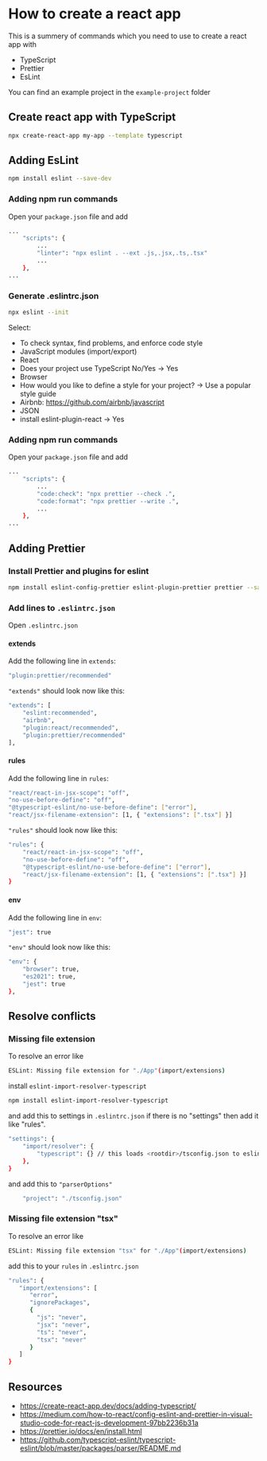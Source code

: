 # How to create a react app
This is a summery of commands which you need to use to create a react app with
* TypeScript
* Prettier
* EsLint

You can find an example project in the `example-project` folder

## Create react app with TypeScript

```bash
npx create-react-app my-app --template typescript
```

## Adding EsLint
```bash
npm install eslint --save-dev
```

### Adding npm run commands
Open your `package.json` file and add
```bash
...
    "scripts": {
        ...
        "linter": "npx eslint . --ext .js,.jsx,.ts,.tsx"
        ...
    },
...
```

### Generate .eslintrc.json
```bash
npx eslint --init
```

Select:
* To check syntax, find problems, and enforce code style
* JavaScript modules (import/export)
* React 
* Does your project use TypeScript No/Yes -> Yes
* Browser
* How would you like to define a style for your project? -> Use a popular style guide
* Airbnb: https://github.com/airbnb/javascript
* JSON 
* install eslint-plugin-react -> Yes

### Adding npm run commands
Open your `package.json` file and add
```bash
...
    "scripts": {
        ...
        "code:check": "npx prettier --check .",
        "code:format": "npx prettier --write .",
        ...
    },
...
```

## Adding Prettier

### Install Prettier and plugins for eslint
```bash
npm install eslint-config-prettier eslint-plugin-prettier prettier --save-dev
```

### Add lines to `.eslintrc.json`
Open `.eslintrc.json` 

#### extends
Add the following line in `extends`:
```bash
"plugin:prettier/recommended"
```
`"extends"` should look now like this:
```bash
"extends": [
    "eslint:recommended",
    "airbnb",
    "plugin:react/recommended",
    "plugin:prettier/recommended"
],
```
#### rules
Add the following line in `rules`:
```bash
"react/react-in-jsx-scope": "off",
"no-use-before-define": "off",
"@typescript-eslint/no-use-before-define": ["error"],
"react/jsx-filename-extension": [1, { "extensions": [".tsx"] }]
```
`"rules"` should look now like this:
```bash
"rules": {
    "react/react-in-jsx-scope": "off",
    "no-use-before-define": "off",
    "@typescript-eslint/no-use-before-define": ["error"],
    "react/jsx-filename-extension": [1, { "extensions": [".tsx"] }]
}
```

#### env
Add the following line in `env`:
```bash
"jest": true
```
`"env"` should look now like this:
```bash
"env": {
    "browser": true,
    "es2021": true,
    "jest": true
},
```

## Resolve conflicts

### Missing file extension
To resolve an error like

```bash
ESLint: Missing file extension for "./App"(import/extensions)
```

install `eslint-import-resolver-typescript`

```bash
npm install eslint-import-resolver-typescript
```

and add this to settings in `.eslintrc.json`
if there is no "settings" then add it like "rules".

```bash
"settings": {
    "import/resolver": {
        "typescript": {} // this loads <rootdir>/tsconfig.json to eslint
    },
}
```

and add this to `"parserOptions"`

```bash
    "project": "./tsconfig.json"
```

### Missing file extension "tsx"

To resolve an error like

```bash
ESLint: Missing file extension "tsx" for "./App"(import/extensions)
```

add this to your `rules` in `.eslintrc.json`

```bash 
"rules": {
   "import/extensions": [
      "error",
      "ignorePackages",
      {
        "js": "never",
        "jsx": "never",
        "ts": "never",
        "tsx": "never"
      }
   ]
}
```

## Resources
* https://create-react-app.dev/docs/adding-typescript/
* https://medium.com/how-to-react/config-eslint-and-prettier-in-visual-studio-code-for-react-js-development-97bb2236b31a
* https://prettier.io/docs/en/install.html
* https://github.com/typescript-eslint/typescript-eslint/blob/master/packages/parser/README.md

